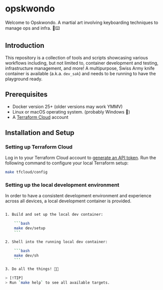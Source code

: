 # opskwondo

Welcome to Opskwondo. A martial art involving keyboarding techniques to manage ops and infra. 🥋⌨️

## Introduction

This repository is a collection of tools and scripts showcasing various workflows including, but not limited to,
container development and testing, infrastructure management, and more! A multipurpose, Swiss Army knife container is
available (a.k.a. `dev_sak`) and needs to be running to have the playground ready.

## Prerequisites

- Docker version 25+ (older versions may work YMMV)
- Linux or macOS operating system. (probably Windows 🤷)
- A [Terraform Cloud](https://app.terraform.io/) account

## Installation and Setup

### Setting up Terraform Cloud

Log in to your Terraform Cloud account
to [generate an API token](https://developer.hashicorp.com/terraform/cloud-docs/users-teams-organizations/api-tokens).
Run the following command to configure your local Terraform setup:

 ```bash
 make tfcloud/config
 ```

### Setting up the local development environment

In order to have a consistent development environment and experience across all devices, a local development container
is provided. 

```bash

1. Build and set up the local dev container:

    ```bash
    make dev/setup
    ```

2. Shell into the running local dev container:

    ```bash
    make dev/sh
    ```

3. Do all the things! 🧑‍💻

> [!TIP]
> Run `make help` to see all available targets.


